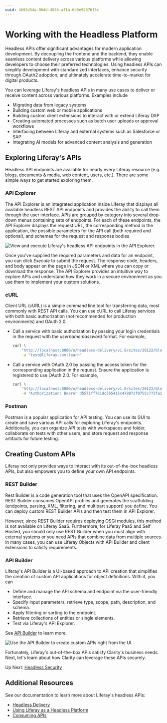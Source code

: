 ```yaml
---
uuid: 4b93d54a-064d-4536-af1a-6d0e92876f5c
---
```

# Working with the Headless Platform

<!--TASK: Rename; Reconsider article's focus-->

<!--TASk: Add Headless Diagram-->

Headless APIs offer significant advantages for modern application development. By decoupling the frontend and the backend, they enable seamless content delivery across various platforms while allowing developers to choose their preferred technologies. Using headless APIs can simplify development with standardized interfaces, enhance security through OAuth2 adoption, and ultimately accelerate time-to-market for digital products.

You can leverage Liferay's headless APIs in many use cases to deliver or receive content across various platforms. Examples include

- Migrating data from legacy systems
- Building custom web or mobile applications
- Building custom client extensions to interact with or extend Liferay DXP
- Creating automated processes such as batch user uploads or approval workflows
- Interfacing between Liferay and external systems such as Salesforce or SAP
- Integrating AI models for advanced content analysis and generation

## Exploring Liferay's APIs

Headless API endpoints are available for nearly every Liferay resource (e.g. blogs, documents & media, web content, users, etc.). There are some simple ways to get started exploring them.

### API Explorer

The API Explorer is an integrated application inside Liferay that displays all available headless REST API endpoints and provides the ability to call them through the user interface. APIs are grouped by category into several drop-down menus containing sets of endpoints. For each of these endpoints, the API Explorer displays the request URL, the corresponding method in the application, the possible parameters for the API call (both required and optional), and schemas for the request and response bodies. 

![View and execute Liferay's headless API endpoints in the API Explorer.](./working-with-the-headless-platform/images/01.png)

Once you've supplied the required parameters and data for an endpoint, you can click *Execute* to submit the request. The response code, headers, and body appear on the page in JSON or XML where you can copy or download the response. The API Explorer provides an intuitive way to explore APIs and understand how they work in a secure environment as you use them to implement your custom solutions.

### cURL

Client URL (cURL) is a simple command line tool for transferring data, most commonly with REST API calls. You can use cURL to call Liferay services with both basic authorization (not recommended for production environments) and OAuth 2.0.

- Call a service with basic authorization by passing your login credentials in the request with the *username:password* format. For example,

    ```bash
    curl \
        "http://localhost:8080/o/headless-delivery/v1.0/sites/20122/blog-postings/" \
        -u "test@liferay.com:learn"
    ```
- Call a service with OAuth 2.0 by passing the access token for the corresponding application in the request. Ensure the application is registered to use OAuth 2.0. For example,

    ```bash
    curl \
        "http://localhost:8080/o/headless-delivery/v1.0/sites/20122/blog-postings/" \
        -H "Authorization: Bearer d5571ff781dc555415c478872f0755c773fa159"
    ```

### Postman

Postman is a popular application for API testing. You can use its GUI to create and save various API calls for exploring Liferay's endpoints. Additionally, you can organize API tests with workspaces and folder, collaborate on tests with other users, and store request and response artifacts for future testing. 

<!--TASK: Consider making this point more generic, "Using Third Party Services"-->

## Creating Custom APIs

Liferay not only provides ways to interact with its out-of-the-box headless APIs, but also empowers you to define your own API endpoints.

<!-- The ability to create and customize APIs is a critical feature for organizations building integrated solutions with Liferay. -->

### REST Builder

Rest Builder is a code generation tool that uses the OpenAPI specification. REST Builder consumes OpenAPI profiles and generates the scaffolding (endpoints, parsing, XML, filtering, and multipart support) you define. You can deploy custom REST Builder APIs and then test them in API Explorer.

However, since REST Builder requires deploying OSGi modules, this method is not available on Liferay SaaS. Furthermore, for Liferay PaaS and Self Hosted, you should only use REST Builder when you must align with external systems or you need APIs that combine data from multiple sources. In many cases, you can use Liferay Objects with API Builder and client extensions to satisfy requirements.

<!--TASK: Add Section on Liferay Objects and how you can create headless endpoints. Then, in the following section, Clarify that the API Builder works with Objects. -->

### API Builder

Liferay's API Builder is a UI-based approach to API creation that simplifies the creation of custom API applications for object definitions. With it, you can

* Define and manage the API schema and endpoint via the user-friendly interface.
* Specify input parameters, retrieve type, scope, path, description, and schema.
* Apply filtering or sorting to the endpoint.
* Retrieve collections of entities or single elements.
* Test via Liferay's API Explorer.

See [API Builder](https://learn.liferay.com/w/dxp/headless-delivery/api-builder) to learn more.

![Use the API Builder to create custom APIs right from the UI.](./working-with-the-headless-platform/images/02.png)

Fortunately, Liferay's out-of-the-box APIs satisfy Clarity's business needs. Next, let's learn about how Clarity can leverage these APIs securely.

<!--TASK: Add Conclusion-->

Up Next: [Headless Security](./headless-security.md)

## Additional Resources

See our documentation to learn more about Liferay's headless APIs:

* [Headless Delivery](https://learn.liferay.com/w/dxp/headless-delivery)
* [Using Liferay as a Headless Platform](https://learn.liferay.com/w/dxp/headless-delivery/using-liferay-as-a-headless-platform)
* [Consuming APIs](https://learn.liferay.com/w/dxp/headless-delivery/consuming-apis)

